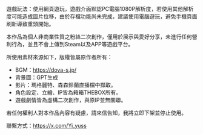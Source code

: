遊戲玩法：使用網頁遊玩，遊戲介面默認PC電腦1080P解析度，若使用其他解析度可能造成圖片位移，由於存檔功能尚未完成，建議使用電腦遊玩，避免手機頁面刷新導致重頭開始。


本作品為個人非商業性質之粉絲二次創作，僅用於展示與愛好分享，未進行任何營利行為，並且不會上傳到Steam以及APP等遊戲平台。

所使用素材來源如下，版權皆屬原作者所有：
- BGM：https://dova-s.jp/
- 背景圖：GPT生成
- 影片：瑪格麗特、森森鈴蘭直播檔中擷取。
- 角色設定、立繪、IP皆為箱箱THEBOX所有。
- 遊戲劇情皆為虛構二次創作，與原IP並無關聯。

若任何權利人對本作品內容有疑慮，請來信告知，我將立即下架並停止使用。

聯繫方式：https://x.com/Yi_yuss

